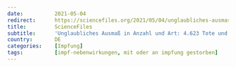 ```yaml
---
date:          2021-05-04
redirect:      https://sciencefiles.org/2021/05/04/unglaubliches-ausmas-in-anzahl-und-art-4-623-tote-und-154-seiten-mit-den-nebenwirkungen-von-covid-19-impfstoffen/
title:         ScienceFiles
subtitle:      'Unglaubliches Ausmaß in Anzahl und Art: 4.623 Tote und 154 Seiten mit den Nebenwirkungen von COVID-19 Impfstoffen'
country:       DE
categories:    [Impfung]
tags:          [impf-nebenwirkungen, mit oder an impfung gestorben]
---
```

